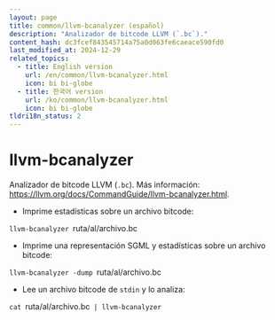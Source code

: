 ```yaml
---
layout: page
title: common/llvm-bcanalyzer (español)
description: "Analizador de bitcode LLVM (`.bc`)."
content_hash: dc3fcef843545714a75a0d063fe6caeace590fd0
last_modified_at: 2024-12-29
related_topics:
  - title: English version
    url: /en/common/llvm-bcanalyzer.html
    icon: bi bi-globe
  - title: 한국어 version
    url: /ko/common/llvm-bcanalyzer.html
    icon: bi bi-globe
tldri18n_status: 2
---
```

# llvm-bcanalyzer

Analizador de bitcode LLVM (`.bc`).
Más información: <https://llvm.org/docs/CommandGuide/llvm-bcanalyzer.html>.

- Imprime estadísticas sobre un archivo bitcode:

`llvm-bcanalyzer `<span class="tldr-var badge badge-pill bg-dark-lm bg-white-dm text-white-lm text-dark-dm font-weight-bold">ruta/al/archivo.bc</span>

- Imprime una representación SGML y estadísticas sobre un archivo bitcode:

`llvm-bcanalyzer -dump `<span class="tldr-var badge badge-pill bg-dark-lm bg-white-dm text-white-lm text-dark-dm font-weight-bold">ruta/al/archivo.bc</span>

- Lee un archivo bitcode de `stdin` y lo analiza:

`cat `<span class="tldr-var badge badge-pill bg-dark-lm bg-white-dm text-white-lm text-dark-dm font-weight-bold">ruta/al/archivo.bc</span>` | llvm-bcanalyzer`
